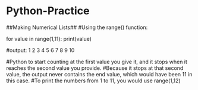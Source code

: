 # Python-Practice

##Making Numerical Lists##
#Using the range() function:

for value in range(1,11):
    print(value)

#output:
1
2
3
4
5
6
7
8
9
10

#Python to start counting at the first value you give it, and it stops when it reaches the second value you provide.
#Because it stops at that second value, the output never contains the end value, which would have been 11 in this case.
#To print the numbers from 1 to 11, you would use range(1,12)

